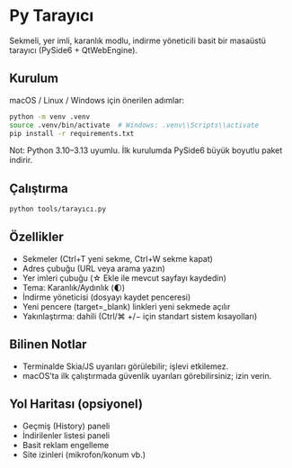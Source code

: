 # Py Tarayıcı

Sekmeli, yer imli, karanlık modlu, indirme yöneticili basit bir masaüstü tarayıcı (PySide6 + QtWebEngine).

## Kurulum

macOS / Linux / Windows için önerilen adımlar:

```bash
python -m venv .venv
source .venv/bin/activate  # Windows: .venv\\Scripts\\activate
pip install -r requirements.txt
```

Not: Python 3.10–3.13 uyumlu. İlk kurulumda PySide6 büyük boyutlu paket indirir.

## Çalıştırma

```bash
python tools/tarayıcı.py
```

## Özellikler
- Sekmeler (Ctrl+T yeni sekme, Ctrl+W sekme kapat)
- Adres çubuğu (URL veya arama yazın)
- Yer imleri çubuğu (☆ Ekle ile mevcut sayfayı kaydedin)
- Tema: Karanlık/Aydınlık (🌓)
- İndirme yöneticisi (dosyayı kaydet penceresi)
- Yeni pencere (target=_blank) linkleri yeni sekmede açılır
- Yakınlaştırma: dahili (Ctrl/⌘ +/− için standart sistem kısayolları)

## Bilinen Notlar
- Terminalde Skia/JS uyarıları görülebilir; işlevi etkilemez.
- macOS’ta ilk çalıştırmada güvenlik uyarıları görebilirsiniz; izin verin.

## Yol Haritası (opsiyonel)
- Geçmiş (History) paneli
- İndirilenler listesi paneli
- Basit reklam engelleme
- Site izinleri (mikrofon/konum vb.)

